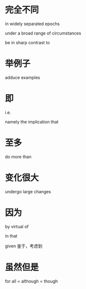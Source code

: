 # 完全不同

in widely separated epochs

under a broad range of circumstances

be in sharp contrast to



# 举例子

adduce examples

# 即

i.e.

namely the implication that



# 至多

do more than

# 变化很大

undergo  large changes

#  因为

by virtual of 

in that

given 鉴于，考虑到



# 虽然但是

for all = although = though
